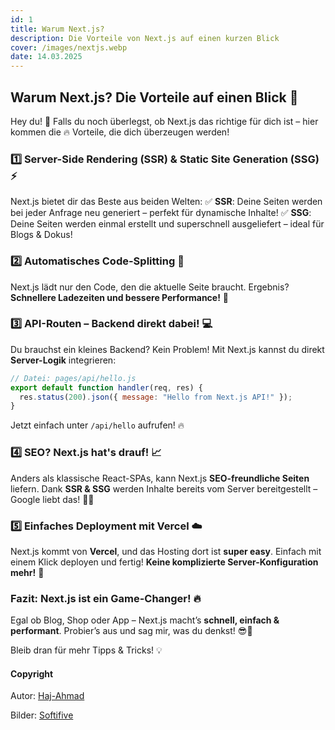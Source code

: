 ```yaml
---
id: 1
title: Warum Next.js? 
description: Die Vorteile von Next.js auf einen kurzen Blick
cover: /images/nextjs.webp
date: 14.03.2025
---
```

## Warum Next.js? Die Vorteile auf einen Blick 🚀

Hey du! 👋 Falls du noch überlegst, ob Next.js das richtige für dich ist – hier kommen die 🔥 Vorteile, die dich überzeugen werden!

### 1️⃣ Server-Side Rendering (SSR) & Static Site Generation (SSG) ⚡
Next.js bietet dir das Beste aus beiden Welten:
✅ **SSR**: Deine Seiten werden bei jeder Anfrage neu generiert – perfekt für dynamische Inhalte!
✅ **SSG**: Deine Seiten werden einmal erstellt und superschnell ausgeliefert – ideal für Blogs & Dokus!

### 2️⃣ Automatisches Code-Splitting 🧩
Next.js lädt nur den Code, den die aktuelle Seite braucht. Ergebnis? **Schnellere Ladezeiten und bessere Performance!** 🚀

### 3️⃣ API-Routen – Backend direkt dabei! 💻
Du brauchst ein kleines Backend? Kein Problem! Mit Next.js kannst du direkt **Server-Logik** integrieren:

```js
// Datei: pages/api/hello.js
export default function handler(req, res) {
  res.status(200).json({ message: "Hello from Next.js API!" });
}
```

Jetzt einfach unter `/api/hello` aufrufen! 🔥

### 4️⃣ SEO? Next.js hat's drauf! 📈
Anders als klassische React-SPAs, kann Next.js **SEO-freundliche Seiten** liefern. Dank **SSR & SSG** werden Inhalte bereits vom Server bereitgestellt – Google liebt das! 🕵️‍♂️

### 5️⃣ Einfaches Deployment mit Vercel ☁️
Next.js kommt von **Vercel**, und das Hosting dort ist **super easy**. Einfach mit einem Klick deployen und fertig! **Keine komplizierte Server-Konfiguration mehr!** 🎉

### Fazit: Next.js ist ein Game-Changer! 🔥
Egal ob Blog, Shop oder App – Next.js macht’s **schnell, einfach & performant**. Probier’s aus und sag mir, was du denkst! 😎🚀

Bleib dran für mehr Tipps & Tricks! 💡

#### Copyright 

Autor: [Haj-Ahmad](https://www.github.com/bugixtix) 

Bilder: [Softifive](https://www.softifive.com/blog/what-is-next-js-pros-and-cons-of-next-js/)
